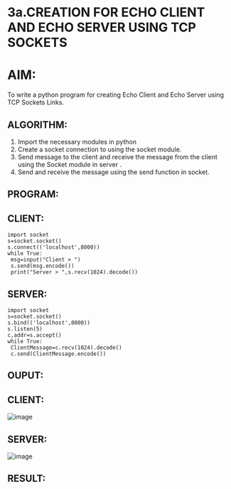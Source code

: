 # 3a.CREATION FOR ECHO CLIENT AND ECHO SERVER USING TCP SOCKETS
# AIM:
To write a python program for creating Echo Client and Echo Server using TCP
Sockets Links.
## ALGORITHM:
1. Import the necessary modules in python
2. Create a socket connection to using the socket module.
3. Send message to the client and receive the message from the client using the Socket module in
 server .
4. Send and receive the message using the send function in socket.
## PROGRAM:

## CLIENT:
```
import socket
s=socket.socket()
s.connect(('localhost',8000))
while True:
 msg=input("Client > ")
 s.send(msg.encode())
 print("Server > ",s.recv(1024).decode())
```

## SERVER:
```
import socket
s=socket.socket()
s.bind(('localhost',8000))
s.listen(5)
c,addr=s.accept()
while True:
 ClientMessage=c.recv(1024).decode()
 c.send(ClientMessage.encode())
```
## OUPUT:
## CLIENT:
![image](https://github.com/Hemanath08/3a.Sockets_Creation_for_Echo_Client_and_Echo_Server/assets/151807176/d1007a4b-3996-4036-b61c-533c8e460d04)


## SERVER:
![image](https://github.com/Hemanath08/3a.Sockets_Creation_for_Echo_Client_and_Echo_Server/assets/151807176/c22fed0c-677f-45be-85a5-644974cc3456)


## RESULT:

